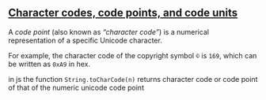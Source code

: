 <h2><u>
Character codes, code points, and code units
</u></h2>


A _code point_ (also known as _“character code”_) is a numerical representation of a specific Unicode character.

For example, the character code of the copyright symbol `©` is `169`, which can be written as `0xA9` in hex.

in js the function `String.toCharCode(n)`
returns character code or code point of that 
of the numeric unicode code point